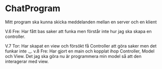 # ChatProgram

Mitt program ska kunna skicka meddelanden mellan en server och en klient

V.6 Fre: Har fått bas saker att funka men förstår inte hur jag ska skapa en controller.

V.7 Tor: Har skapat en view och försökt få Controller att göra saker men det funkar inte ._.
v.8 Fre: Har gjort en main och kopplat ihop Controller, Model och View. Det jag ska göra nu är programmera min model så att den interagerar med view.
